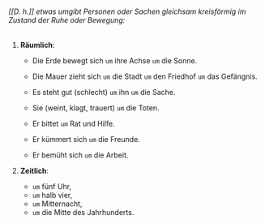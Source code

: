###### [[D. h.]] etwas umgibt Personen oder Sachen gleichsam kreisförmig im Zustand der Ruhe oder Bewegung:  

1) **Räumlich**:  
	- Die Erde bewegt sich `um` ihre Achse
						`um` die Sonne.
		
	- Die Mauer zieht sich  `um` die Stadt 
						`um` den Friedhof
						`um` das Gefängnis.
		
	- Es steht  gut (schlecht)  `um` ihn
						 `um` die Sache.
	
	- Sie (weint, klagt, trauert) `um` die Toten.
	- Er bittet `um` Rat und Hilfe.
	- Er kümmert sich `um` die Freunde.
	- Er bemüht sich `um` die Arbeit.  

2) **Zeitlich**:  
	- `um` fünf Uhr, 
	- `um` halb vier, 
	- `um` Mitternacht, 
	- `um` die Mitte des Jahrhunderts.  